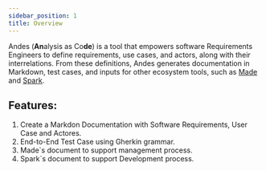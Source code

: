 ```yaml
---
sidebar_position: 1
title: Overview
---
```


Andes (**An**alysis as Co**de**) is a tool that empowers software Requirements Engineers to define requirements, use cases, and actors, along with their interrelations. From these definitions, Andes generates documentation in Markdown, test cases, and inputs for other ecosystem tools, such as [Made](../made/overview.md) and [Spark](../spark/overview.md).

## Features:

1. Create a Markdon Documentation with Software Requirements, User Case and Actores.
2. End-to-End Test Case using Gherkin grammar.
3. Made`s document to support management process.
4. Spark`s document to support Development process.
